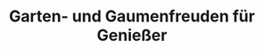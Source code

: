 ---
title: "Garten- und Gaumenfreuden für Genießer"
url: /bochum/garten-und-gaumenfreuden-fuer-geniesser/
shop: Blumen
---
